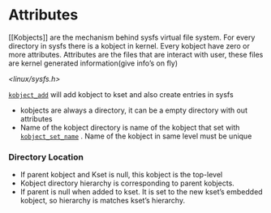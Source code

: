 # Attributes

[[Kobjects]] are the mechanism behind sysfs virtual file system. For every directory in sysfs there is a kobject in kernel. Every kobject have zero or more attributes. Attributes are the files that are interact with user, these files are kernel generated information(give info’s on fly)

*<linux/sysfs.h>*

[`kobject_add`](Kset.md) will add kobject to kset and also create entries in sysfs 

- kobjects are always a directory, it can be a empty directory with out attributes
- Name of the kobject directory is name of the kobject that set with  [`kobject_set_name`](../Kobjects) . Name of the kobject in same level must be unique

### Directory Location

- If parent kobject and Kset is null, this kobject is the top-level
- Kobject directory hierarchy is corresponding to parent kobjects.
- If parent is null when added to kset. It is set to the new kset’s embedded kobject, so hierarchy is matches kset’s hierarchy.